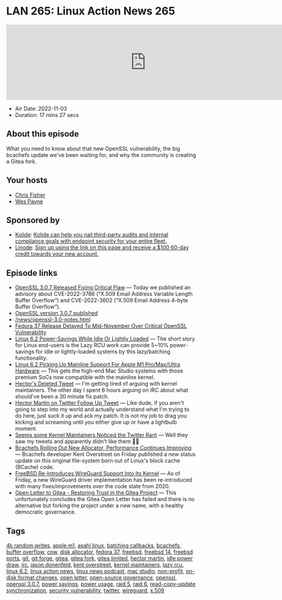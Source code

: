 # LAN 265: Linux Action News 265

<iframe src="https://player.fireside.fm/v2/DAcK9LdX+gQ0J-Qjo?theme=dark" width="740" height="200" frameborder="0" scrolling="no"></iframe>

* Air Date: 2022-11-03
* Duration: 17 mins 27 secs

## About this episode

What you need to know about that new OpenSSL vulnerability, the big bcachefs update we've been waiting for, and why the community is creating a Gitea fork.

## Your hosts
* [Chris Fisher](https://linuxactionnews.com/hosts/chris)
* [Wes Payne](https://linuxactionnews.com/hosts/wes)

## Sponsored by

  * [Kolide](https://l.kolide.co/3klbWzr): [Kolide can help you nail third-party audits and internal compliance goals with endpoint security for your entire fleet. ](https://l.kolide.co/3klbWzr)
  * [Linode](http://linode.com/lan): [Sign up using the link on this page and receive a $100 60-day credit towards your new account. ](http://linode.com/lan)



## Episode links

  * [OpenSSL 3.0.7 Released Fixing Critical Flaw](https://www.openssl.org/blog/blog/2022/11/01/email-address-overflows/ "OpenSSL 3.0.7 Released Fixing Critical Flaw") — Today we published an advisory about CVE-2022-3786 (“X.509 Email Address Variable Length Buffer Overflow”) and CVE-2022-3602 (“X.509 Email Address 4-byte Buffer Overflow”).
  * [OpenSSL version 3.0.7 published](https://mta.openssl.org/pipermail/openssl-announce/2022-November/000241.html "OpenSSL version 3.0.7 published")
  * [/news/openssl-3.0-notes.html](https://www.openssl.org/news/openssl-3.0-notes.html "/news/openssl-3.0-notes.html")
  * [Fedora 37 Release Delayed To Mid-November Over Critical OpenSSL Vulnerability](https://www.phoronix.com/news/Fedora-37-November-Delay "Fedora 37 Release Delayed To Mid-November Over Critical OpenSSL Vulnerability")
  * [Linux 6.2 Power-Savings While Idle Or Lightly Loaded](https://www.phoronix.com/news/Lazy-RCU-Likely-For-Linux-6.2 "Linux 6.2 Power-Savings While Idle Or Lightly Loaded") — The short story for Linux end-users is the Lazy RCU work can provide 5~10% power-savings for idle or lightly-loaded systems by this lazy/batching functionality.
  * [Linux 6.2 Picking Up Mainline Support For Apple M1 Pro/Max/Ultra Hardware](https://www.phoronix.com/news/Linux-62-Apple-M1-Pro-Max-Ultra "Linux 6.2 Picking Up Mainline Support For Apple M1 Pro/Max/Ultra Hardware") — This gets the high-end Mac Studio systems with those premium SoCs now compatible with the mainline kernel.
  * [Hector's Deleted Tweet](http://webcache.googleusercontent.com/search?q=cache:https://twitter.com/marcan42/status/1587010094197506048 "Hector's Deleted Tweet") — I'm getting tired of arguing with kernel maintainers. The other day I spent 6 hours arguing on IRC about what should've been a 30 minute fix patch.
  * [Hector Martin on Twitter Follow Up Tweet](https://twitter.com/marcan42/status/1587011361753960448 "Hector Martin on Twitter Follow Up Tweet") — Like dude, if you aren't going to step into my world and actually understand what I'm trying to do here, just suck it up and ack my patch. It is not my job to drag you kicking and screaming until you either give up or have a lightbulb moment.
  * [Seems some Kernel Maintainers Noticed the Twitter Rant](https://twitter.com/marcan42/status/1587285684800606208 "Seems some Kernel Maintainers Noticed the Twitter Rant") — Well they saw my tweets and apparently didn't like them 🤷‍♂️ 
  * [Bcachefs Rolling Out New Allocator, Performance Continues Improving](https://www.phoronix.com/news/Bcachefs-Linux-October-2022 "Bcachefs Rolling Out New Allocator, Performance Continues Improving") — Bcachefs developer Kent Overstreet on Friday published a new status update on this original file-system born out of Linux's block cache (BCache) code.
  * [FreeBSD Re-Introduces WireGuard Support Into Its Kernel](https://www.phoronix.com/news/FreeBSD-WireGuard-Lands-2022 "FreeBSD Re-Introduces WireGuard Support Into Its Kernel") — As of Friday, a new WireGuard driver implementation has been re-introduced with many fixes/improvements over the code state from 2020.
  * [Open Letter to Gitea - Restoring Trust in the Gitea Project](https://gitea-open-letter.coding.social/ "Open Letter to Gitea - Restoring Trust in the Gitea Project") — This unfortunately concludes the Gitea Open Letter has failed and there is no alternative but forking the project under a new name, with a healthy democratic governance.



## Tags

[4k random writes](https://linuxactionnews.com/tags/4k%20random%20writes), [apple m1](https://linuxactionnews.com/tags/apple%20m1), [asahi linux](https://linuxactionnews.com/tags/asahi%20linux), [batching callbacks](https://linuxactionnews.com/tags/batching%20callbacks), [bcachefs](https://linuxactionnews.com/tags/bcachefs), [buffer overflow](https://linuxactionnews.com/tags/buffer%20overflow), [cow](https://linuxactionnews.com/tags/cow), [disk allocator](https://linuxactionnews.com/tags/disk%20allocator), [fedora 37](https://linuxactionnews.com/tags/fedora%2037), [freebsd](https://linuxactionnews.com/tags/freebsd), [freebsd 14](https://linuxactionnews.com/tags/freebsd%2014), [freebsd ports](https://linuxactionnews.com/tags/freebsd%20ports), [git](https://linuxactionnews.com/tags/git), [git forge](https://linuxactionnews.com/tags/git%20forge), [gitea](https://linuxactionnews.com/tags/gitea), [gitea fork](https://linuxactionnews.com/tags/gitea%20fork), [gitea limited](https://linuxactionnews.com/tags/gitea%20limited), [hector martin](https://linuxactionnews.com/tags/hector%20martin), [idle power draw](https://linuxactionnews.com/tags/idle%20power%20draw), [irc](https://linuxactionnews.com/tags/irc), [jason donenfeld](https://linuxactionnews.com/tags/jason%20donenfeld), [kent overstreet](https://linuxactionnews.com/tags/kent%20overstreet), [kernel maintainers](https://linuxactionnews.com/tags/kernel%20maintainers), [lazy rcu](https://linuxactionnews.com/tags/lazy%20rcu), [linux 6.2](https://linuxactionnews.com/tags/linux%206.2), [linux action news](https://linuxactionnews.com/tags/linux%20action%20news), [linux news podcast](https://linuxactionnews.com/tags/linux%20news%20podcast), [mac studio](https://linuxactionnews.com/tags/mac%20studio), [non-profit](https://linuxactionnews.com/tags/non-profit), [on-disk format changes](https://linuxactionnews.com/tags/on-disk%20format%20changes), [open letter](https://linuxactionnews.com/tags/open%20letter), [open-source governance](https://linuxactionnews.com/tags/open-source%20governance), [openssl](https://linuxactionnews.com/tags/openssl), [openssl 3.0.7](https://linuxactionnews.com/tags/openssl%203.0.7), [power savings](https://linuxactionnews.com/tags/power%20savings), [power usage](https://linuxactionnews.com/tags/power%20usage), [raid 5](https://linuxactionnews.com/tags/raid%205), [raid 6](https://linuxactionnews.com/tags/raid%206), [read-copy-update synchronization](https://linuxactionnews.com/tags/read-copy-update%20synchronization), [security vulnerability](https://linuxactionnews.com/tags/security%20vulnerability), [twitter](https://linuxactionnews.com/tags/twitter), [wireguard](https://linuxactionnews.com/tags/wireguard), [x.509](https://linuxactionnews.com/tags/x.509)